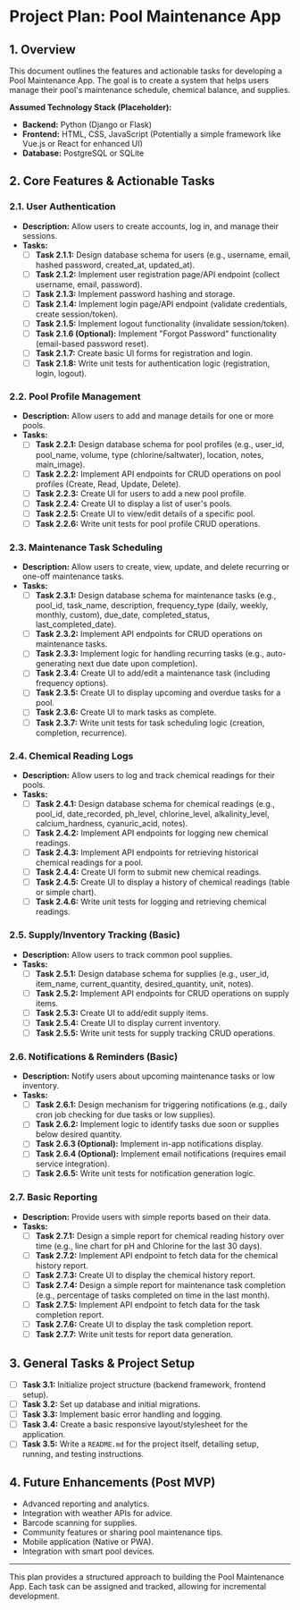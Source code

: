 # Project Plan: Pool Maintenance App

## 1. Overview

This document outlines the features and actionable tasks for developing a Pool Maintenance App. The goal is to create a system that helps users manage their pool's maintenance schedule, chemical balance, and supplies.

**Assumed Technology Stack (Placeholder):**
*   **Backend:** Python (Django or Flask)
*   **Frontend:** HTML, CSS, JavaScript (Potentially a simple framework like Vue.js or React for enhanced UI)
*   **Database:** PostgreSQL or SQLite

## 2. Core Features & Actionable Tasks

### 2.1. User Authentication
*   **Description:** Allow users to create accounts, log in, and manage their sessions.
*   **Tasks:**
    *   [ ] **Task 2.1.1:** Design database schema for users (e.g., username, email, hashed password, created_at, updated_at).
    *   [ ] **Task 2.1.2:** Implement user registration page/API endpoint (collect username, email, password).
    *   [ ] **Task 2.1.3:** Implement password hashing and storage.
    *   [ ] **Task 2.1.4:** Implement login page/API endpoint (validate credentials, create session/token).
    *   [ ] **Task 2.1.5:** Implement logout functionality (invalidate session/token).
    *   [ ] **Task 2.1.6 (Optional):** Implement "Forgot Password" functionality (email-based password reset).
    *   [ ] **Task 2.1.7:** Create basic UI forms for registration and login.
    *   [ ] **Task 2.1.8:** Write unit tests for authentication logic (registration, login, logout).

### 2.2. Pool Profile Management
*   **Description:** Allow users to add and manage details for one or more pools.
*   **Tasks:**
    *   [ ] **Task 2.2.1:** Design database schema for pool profiles (e.g., user_id, pool_name, volume, type (chlorine/saltwater), location, notes, main_image).
    *   [ ] **Task 2.2.2:** Implement API endpoints for CRUD operations on pool profiles (Create, Read, Update, Delete).
    *   [ ] **Task 2.2.3:** Create UI for users to add a new pool profile.
    *   [ ] **Task 2.2.4:** Create UI to display a list of user's pools.
    *   [ ] **Task 2.2.5:** Create UI to view/edit details of a specific pool.
    *   [ ] **Task 2.2.6:** Write unit tests for pool profile CRUD operations.

### 2.3. Maintenance Task Scheduling
*   **Description:** Allow users to create, view, update, and delete recurring or one-off maintenance tasks.
*   **Tasks:**
    *   [ ] **Task 2.3.1:** Design database schema for maintenance tasks (e.g., pool_id, task_name, description, frequency_type (daily, weekly, monthly, custom), due_date, completed_status, last_completed_date).
    *   [ ] **Task 2.3.2:** Implement API endpoints for CRUD operations on maintenance tasks.
    *   [ ] **Task 2.3.3:** Implement logic for handling recurring tasks (e.g., auto-generating next due date upon completion).
    *   [ ] **Task 2.3.4:** Create UI to add/edit a maintenance task (including frequency options).
    *   [ ] **Task 2.3.5:** Create UI to display upcoming and overdue tasks for a pool.
    *   [ ] **Task 2.3.6:** Create UI to mark tasks as complete.
    *   [ ] **Task 2.3.7:** Write unit tests for task scheduling logic (creation, completion, recurrence).

### 2.4. Chemical Reading Logs
*   **Description:** Allow users to log and track chemical readings for their pools.
*   **Tasks:**
    *   [ ] **Task 2.4.1:** Design database schema for chemical readings (e.g., pool_id, date_recorded, ph_level, chlorine_level, alkalinity_level, calcium_hardness, cyanuric_acid, notes).
    *   [ ] **Task 2.4.2:** Implement API endpoints for logging new chemical readings.
    *   [ ] **Task 2.4.3:** Implement API endpoints for retrieving historical chemical readings for a pool.
    *   [ ] **Task 2.4.4:** Create UI form to submit new chemical readings.
    *   [ ] **Task 2.4.5:** Create UI to display a history of chemical readings (table or simple chart).
    *   [ ] **Task 2.4.6:** Write unit tests for logging and retrieving chemical readings.

### 2.5. Supply/Inventory Tracking (Basic)
*   **Description:** Allow users to track common pool supplies.
*   **Tasks:**
    *   [ ] **Task 2.5.1:** Design database schema for supplies (e.g., user_id, item_name, current_quantity, desired_quantity, unit, notes).
    *   [ ] **Task 2.5.2:** Implement API endpoints for CRUD operations on supply items.
    *   [ ] **Task 2.5.3:** Create UI to add/edit supply items.
    *   [ ] **Task 2.5.4:** Create UI to display current inventory.
    *   [ ] **Task 2.5.5:** Write unit tests for supply tracking CRUD operations.

### 2.6. Notifications & Reminders (Basic)
*   **Description:** Notify users about upcoming maintenance tasks or low inventory.
*   **Tasks:**
    *   [ ] **Task 2.6.1:** Design mechanism for triggering notifications (e.g., daily cron job checking for due tasks or low supplies).
    *   [ ] **Task 2.6.2:** Implement logic to identify tasks due soon or supplies below desired quantity.
    *   [ ] **Task 2.6.3 (Optional):** Implement in-app notifications display.
    *   [ ] **Task 2.6.4 (Optional):** Implement email notifications (requires email service integration).
    *   [ ] **Task 2.6.5:** Write unit tests for notification generation logic.

### 2.7. Basic Reporting
*   **Description:** Provide users with simple reports based on their data.
*   **Tasks:**
    *   [ ] **Task 2.7.1:** Design a simple report for chemical reading history over time (e.g., line chart for pH and Chlorine for the last 30 days).
    *   [ ] **Task 2.7.2:** Implement API endpoint to fetch data for the chemical history report.
    *   [ ] **Task 2.7.3:** Create UI to display the chemical history report.
    *   [ ] **Task 2.7.4:** Design a simple report for maintenance task completion (e.g., percentage of tasks completed on time in the last month).
    *   [ ] **Task 2.7.5:** Implement API endpoint to fetch data for the task completion report.
    *   [ ] **Task 2.7.6:** Create UI to display the task completion report.
    *   [ ] **Task 2.7.7:** Write unit tests for report data generation.

## 3. General Tasks & Project Setup

*   [ ] **Task 3.1:** Initialize project structure (backend framework, frontend setup).
*   [ ] **Task 3.2:** Set up database and initial migrations.
*   [ ] **Task 3.3:** Implement basic error handling and logging.
*   [ ] **Task 3.4:** Create a basic responsive layout/stylesheet for the application.
*   [ ] **Task 3.5:** Write a `README.md` for the project itself, detailing setup, running, and testing instructions.

## 4. Future Enhancements (Post MVP)

*   Advanced reporting and analytics.
*   Integration with weather APIs for advice.
*   Barcode scanning for supplies.
*   Community features or sharing pool maintenance tips.
*   Mobile application (Native or PWA).
*   Integration with smart pool devices.

---

This plan provides a structured approach to building the Pool Maintenance App. Each task can be assigned and tracked, allowing for incremental development.
